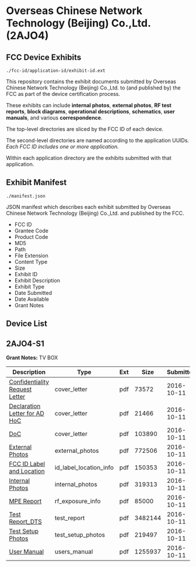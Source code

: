 # Overseas Chinese Network Technology (Beijing) Co.,Ltd. (2AJO4)
## FCC Device Exhibits

```
./fcc-id/application-id/exhibit-id.ext
```

This repository contains the exhibit documents submitted by Overseas Chinese Network Technology (Beijing) Co.,Ltd. to (and published by) the FCC as part of the device certification process.

These exhibits can include **internal photos**, **external photos**, **RF test reports**, **block diagrams**, **operational descriptions**, **schematics**, **user manuals**, and various **correspondence**.

The top-level directories are sliced by the FCC ID of each device.

The second-level directories are named according to the application UUIDs. *Each FCC ID includes one or more application.*

Within each application directory are the exhibits submitted with that application. 

## Exhibit Manifest

```
./manifest.json
```

JSON manifest which describes each exhibit submitted by Overseas Chinese Network Technology (Beijing) Co.,Ltd. and published by the FCC.

- FCC ID
- Grantee Code
- Product Code
- MD5
- Path
- File Extension
- Content Type
- Size
- Exhibit ID
- Exhibit Description
- Exhibit Type
- Date Submitted
- Date Available
- Grant Notes

## Device List
## 2AJO4-S1
**Grant Notes:** TV BOX

| Description | Type | Ext | Size | Submitted | Available |
| ----------- | ---- | --- | ---- | --------- | --------- |
| [Confidentiality Request Letter](2AJO4-S1/76175e2d0fa865480adb473fa3c94270/3159816.pdf) | cover_letter | pdf | 73572 | 2016-10-11 | 2016-10-11 |
| [Declaration Letter for AD HoC](2AJO4-S1/76175e2d0fa865480adb473fa3c94270/3159817.pdf) | cover_letter | pdf | 21466 | 2016-10-11 | 2016-10-11 |
| [DoC](2AJO4-S1/76175e2d0fa865480adb473fa3c94270/3159818.pdf) | cover_letter | pdf | 103890 | 2016-10-11 | 2016-10-11 |
| [External Photos](2AJO4-S1/76175e2d0fa865480adb473fa3c94270/3159819.pdf) | external_photos | pdf | 772506 | 2016-10-11 | 2016-10-11 |
| [FCC ID Label and Location](2AJO4-S1/76175e2d0fa865480adb473fa3c94270/3159821.pdf) | id_label_location_info | pdf | 150353 | 2016-10-11 | 2016-10-11 |
| [Internal Photos](2AJO4-S1/76175e2d0fa865480adb473fa3c94270/3159820.pdf) | internal_photos | pdf | 319313 | 2016-10-11 | 2016-10-11 |
| [MPE Report](2AJO4-S1/76175e2d0fa865480adb473fa3c94270/3159824.pdf) | rf_exposure_info | pdf | 85000 | 2016-10-11 | 2016-10-11 |
| [Test Report_DTS](2AJO4-S1/76175e2d0fa865480adb473fa3c94270/3159823.pdf) | test_report | pdf | 3482144 | 2016-10-11 | 2016-10-11 |
| [Test Setup Photos](2AJO4-S1/76175e2d0fa865480adb473fa3c94270/3159822.pdf) | test_setup_photos | pdf | 219497 | 2016-10-11 | 2016-10-11 |
| [User Manual](2AJO4-S1/76175e2d0fa865480adb473fa3c94270/3159825.pdf) | users_manual | pdf | 1255937 | 2016-10-11 | 2016-10-11 |
